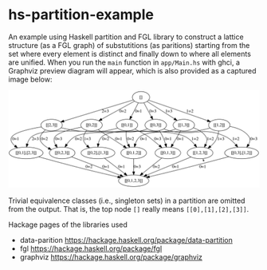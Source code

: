 # hs-partition-example
An example using Haskell partition and FGL library to construct a lattice structure (as a FGL graph) of substutitions (as paritions) starting from the set where every element is distinct and finally down to where all elements are unified.
When you run the `main` function in `app/Main.hs` with ghci, a Graphviz preview diagram will appear, which is also provided as a captured image below:

![preview](https://raw.githubusercontent.com/kyagrd/hs-partition-example/master/preview.png)

Trivial equivalence classes (i.e., singleton sets) in a partition are omitted from the output.
That is, the top node `[]` really means `[[0],[1],[2],[3]]`.

Hackage pages of the libraries used
 * data-parition https://hackage.haskell.org/package/data-partition
 * fgl https://hackage.haskell.org/package/fgl
 * graphviz https://hackage.haskell.org/package/graphviz
